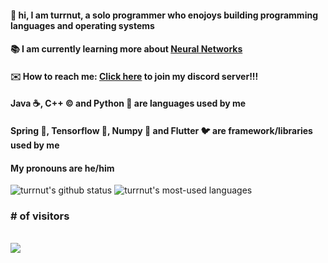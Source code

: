 #### 👋 hi, I am turrnut, a solo programmer who enojoys building programming languages and operating systems
#### 📚 I am currently learning more about [Neural Networks](https://www.tensorflow.org/)
#### ✉️ How to reach me: [Click here](https://discord.gg/HVDPrSQ3) to join my discord server!!!
#### Java ☕, C++ © and Python 🐍 are languages used by me
#### Spring 🌿, Tensorflow 🧠, Numpy 🔢 and Flutter 🐦 are framework/libraries used by me
#### My pronouns are he/him
![turrnut's github status](https://github-readme-stats.vercel.app/api?username=turrnut&layout=compact&theme=github_dark)
![turrnut's most-used languages](https://github-readme-stats.vercel.app/api/top-langs/?username=turrnut&layout=compact&theme=github_dark)

<p align="center"> 
  <h3># of visitors</h3><br>
  <img src="https://profile-counter.glitch.me/turrnut/count.svg" />
</p>
